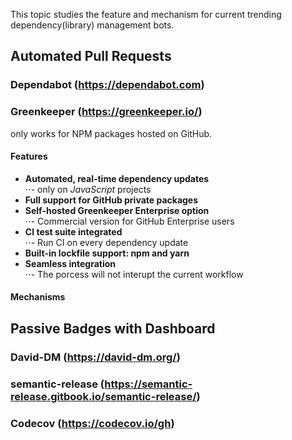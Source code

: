 This topic studies the feature and mechanism for current trending dependency(library) management bots.

## Automated Pull Requests

### Dependabot (https://dependabot.com)

### Greenkeeper (https://greenkeeper.io/)
only works for NPM packages hosted on GitHub.<br>

#### Features
- **Automated, real-time dependency updates**<br>
⋅⋅- only on *JavaScript* projects<br>
- **Full support for GitHub private packages**<br>
- **Self-hosted Greenkeeper Enterprise option**<br>
⋅⋅- Commercial version for GitHub Enterprise users<br>
- **CI test suite integrated**<br>
⋅⋅- Run CI on every dependency update<br>
- **Built-in lockfile support: npm and yarn**<br>
- **Seamless integration**<br>
⋅⋅- The porcess will not interupt the current workflow<br>

#### Mechanisms

## Passive Badges with Dashboard

### David-DM (https://david-dm.org/)

### semantic-release (https://semantic-release.gitbook.io/semantic-release/)

### Codecov (https://codecov.io/gh)
